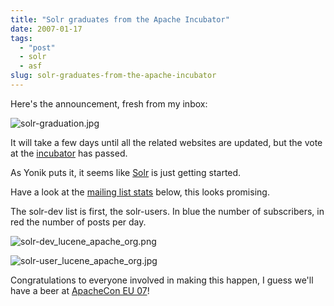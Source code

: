 ```yaml
---
title: "Solr graduates from the Apache Incubator"
date: 2007-01-17
tags: 
  - "post"
  - solr
  - asf
slug: solr-graduates-from-the-apache-incubator
---
```


Here's the announcement, fresh from my inbox:

![solr-graduation.jpg](http://codeconsult.ch/bertrand/images/solr-graduation.jpg)

It will take a few days until all the related websites are updated, but the vote at the [incubator](http://incubator.apache.org) has passed.

As Yonik puts it, it seems like [Solr](http://incubator.apache.org/solr/) is just getting started.

Have a look at the [mailing list stats](http://people.apache.org/~coar/mlists.html) below, this looks promising.

The solr-dev list is first, the solr-users. In blue the number of subscribers, in red the number of posts per day.

![solr-dev_lucene_apache_org.png](http://codeconsult.ch/bertrand/images/solr-dev_lucene_apache_org.png)

![solr-user_lucene_apache_org.jpg](http://codeconsult.ch/bertrand/images/solr-user_lucene_apache_org.jpg)

Congratulations to everyone involved in making this happen, I guess we'll have a beer at [ApacheCon EU 07](http://www.apachecon.com/2007/EU/)!
